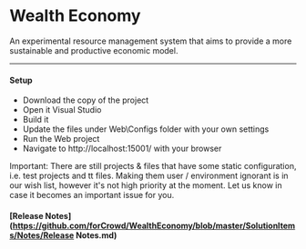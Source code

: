 # Wealth Economy

An experimental resource management system that aims to provide a more sustainable and productive economic model.

---

#### Setup

* Download the copy of the project
* Open it Visual Studio
* Build it
* Update the files under Web\Configs folder with your own settings
* Run the Web project
* Navigate to http://localhost:15001/ with your browser

Important: There are still projects & files that have some static configuration, i.e. test projects and tt files.
Making them user / environment ignorant is in our wish list, however it's not high priority at the moment.
Let us know in case it becomes an important issue for you.

#### [Release Notes](https://github.com/forCrowd/WealthEconomy/blob/master/SolutionItems/Notes/Release Notes.md)
